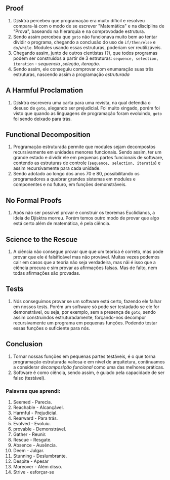 ## Proof
 1. Djisktra percebeu que programação era muito difícil e resolveu compara-lá com o modo de se escrever "Matemática" e na disciplina de "Prova",
 baseando na hierarquia e na comprovodade estrutura.
 2. Sendo assim percebeu que `goto` não funcionava muito bem ao tentar dividir o programa, chegando a conclusão do uso de `if/then/else` e `do/while`. Modules usando
 essas estruturas, poderiam ser reutilizáveis.
 3. Chegando assim, junto de outros cientistas (?), que todos programas podem ser construídos a partir de 3 estruturas: `sequence, selection, iteration` - 
 *sequencia ,seleção, iteração*.
 4. Sendo assim, ele conseguiu comprovar com enumaração suas três estruturas, nascendo assim a programação *estruturada*

 ## A Harmful Proclamation
 1. Djisktra escreveru uma carta para uma revista, na qual defendia o desuso de `goto`, alegando ser prejudicial. Foi muito xingado, porém foi visto que quando as linguagens de programação foram evoluindo, `goto` foi sendo deixado para trás.

 ## Functional Decomposition
 1. Programação estruturada permite que modules sejam decompostos recursivamente em unidades menores funcionais. Sendo assim, ter um grande estado e dividir ele em pequenas partes funcionais de software, contendo as estruturas de controle (`sequence, selection, iteratio`) e assim recursivamente para cada unidade.
 2. Sendo adotado ao longo dos anos 70 e 80, possibilitando os programadores a quebrar grandes sistemas em modules e componentes e no futuro, em funções demonstráveis.

 ## No Formal Proofs
 1. Após não ser possível provar e construir os teoremas Euclidianos, a ideia de Djisktra morreu. Porém temos outro modo de provar que algo está certo além de matemática, é pela ciência.

 ## Science to the Rescue
 1. A ciência não consegue provar que que um teorica é correto, mas pode provar que ele é falsificável mas não provável. Muitas vezes podemos cair em casos que a teoria não seja verdadeira, mas nãi é isso que a ciência procura e sim provar as afirmações falsas. Mas de falto, nem todas afirmações são provadas.

 ## Tests
 1. Nós conseguimos provar se um software está certo, fazendo ele falhar em nossos tests. Porém um software só pode ser testadado se ele for demonstrável, ou seja, por exemplo, sem a presença de `goto`, sendo assim construindos estruturadamente, forçando-nos decompor recursivamente um programa em pequenas funções. Podendo testar essas funções o suficiente para nós.

 ## Conclusion
 1. Tornar nossas funções em pequenas partes testáveis, é o que torna programação estruturada valiosa e em nível de arquitetura, continuamos a considerar _decomposição funcional_ como uma das melhores práticas.
 2. Software é como ciência, sendo assim, é guiado pela capacidade de ser falso (testável).


 ### Palavras que aprendi:

 1. Seemed - Parecia.
 2. Reachable - Alcançável.
 3. Harmful - Prejudicial.
 4. Rearward - Para trás.
 5. Evolved - Evoluiu.
 6. provable - Demonstrável.
 7. Gather - Reunir.
 8. Rescue - Resgate.
 9. Absence - Ausência.
 10. Deem - Julgar.
 11. Stunning - Deslumbrante.
 12. Despite - Apesar
 13. Moreover - Além disso.
 14. Strive - esforçar-se